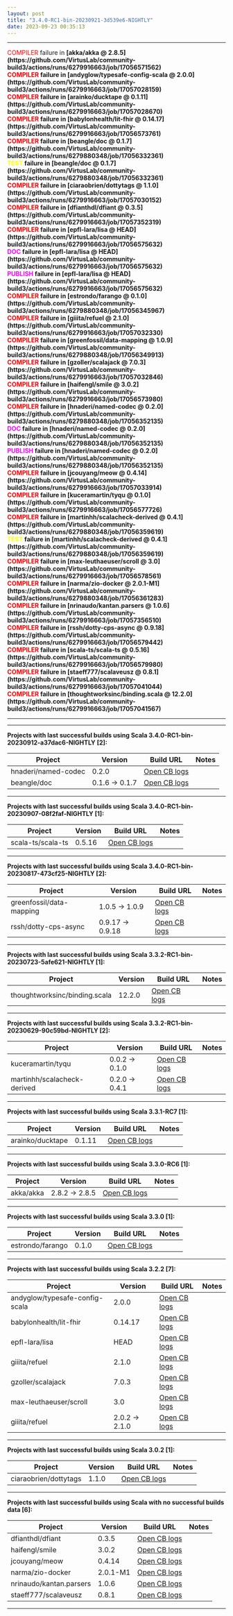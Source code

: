 ```yaml
---
layout: post
title: "3.4.0-RC1-bin-20230921-3d539e6-NIGHTLY"
date: 2023-09-23 00:35:13
---
```


<hr>
<span style="color:red">COMPILER</span> failure in <span style="font-weight:bold">[akka/akka @ 2.8.5](https://github.com/VirtusLab/community-build3/actions/runs/6279916663/job/17056571562)<br>
<span style="color:red">COMPILER</span> failure in <span style="font-weight:bold">[andyglow/typesafe-config-scala @ 2.0.0](https://github.com/VirtusLab/community-build3/actions/runs/6279916663/job/17057028159)<br>
<span style="color:red">COMPILER</span> failure in <span style="font-weight:bold">[arainko/ducktape @ 0.1.11](https://github.com/VirtusLab/community-build3/actions/runs/6279916663/job/17057028670)<br>
<span style="color:red">COMPILER</span> failure in <span style="font-weight:bold">[babylonhealth/lit-fhir @ 0.14.17](https://github.com/VirtusLab/community-build3/actions/runs/6279916663/job/17056573761)<br>
<span style="color:red">COMPILER</span> failure in <span style="font-weight:bold">[beangle/doc @ 0.1.7](https://github.com/VirtusLab/community-build3/actions/runs/6279880348/job/17056332361)<br>
<span style="color:yellow">TEST    </span> failure in <span style="font-weight:bold">[beangle/doc @ 0.1.7](https://github.com/VirtusLab/community-build3/actions/runs/6279880348/job/17056332361)<br>
<span style="color:red">COMPILER</span> failure in <span style="font-weight:bold">[ciaraobrien/dottytags @ 1.1.0](https://github.com/VirtusLab/community-build3/actions/runs/6279916663/job/17057030152)<br>
<span style="color:red">COMPILER</span> failure in <span style="font-weight:bold">[dfianthdl/dfiant @ 0.3.5](https://github.com/VirtusLab/community-build3/actions/runs/6279916663/job/17057352319)<br>
<span style="color:red">COMPILER</span> failure in <span style="font-weight:bold">[epfl-lara/lisa @ HEAD](https://github.com/VirtusLab/community-build3/actions/runs/6279916663/job/17056575632)<br>
<span style="color:magenta">DOC     </span> failure in <span style="font-weight:bold">[epfl-lara/lisa @ HEAD](https://github.com/VirtusLab/community-build3/actions/runs/6279916663/job/17056575632)<br>
<span style="color:magenta">PUBLISH </span> failure in <span style="font-weight:bold">[epfl-lara/lisa @ HEAD](https://github.com/VirtusLab/community-build3/actions/runs/6279916663/job/17056575632)<br>
<span style="color:red">COMPILER</span> failure in <span style="font-weight:bold">[estrondo/farango @ 0.1.0](https://github.com/VirtusLab/community-build3/actions/runs/6279880348/job/17056345967)<br>
<span style="color:red">COMPILER</span> failure in <span style="font-weight:bold">[giiita/refuel @ 2.1.0](https://github.com/VirtusLab/community-build3/actions/runs/6279916663/job/17057032330)<br>
<span style="color:red">COMPILER</span> failure in <span style="font-weight:bold">[greenfossil/data-mapping @ 1.0.9](https://github.com/VirtusLab/community-build3/actions/runs/6279880348/job/17056349913)<br>
<span style="color:red">COMPILER</span> failure in <span style="font-weight:bold">[gzoller/scalajack @ 7.0.3](https://github.com/VirtusLab/community-build3/actions/runs/6279916663/job/17057032846)<br>
<span style="color:red">COMPILER</span> failure in <span style="font-weight:bold">[haifengl/smile @ 3.0.2](https://github.com/VirtusLab/community-build3/actions/runs/6279916663/job/17056573980)<br>
<span style="color:red">COMPILER</span> failure in <span style="font-weight:bold">[hnaderi/named-codec @ 0.2.0](https://github.com/VirtusLab/community-build3/actions/runs/6279880348/job/17056352135)<br>
<span style="color:magenta">DOC     </span> failure in <span style="font-weight:bold">[hnaderi/named-codec @ 0.2.0](https://github.com/VirtusLab/community-build3/actions/runs/6279880348/job/17056352135)<br>
<span style="color:magenta">PUBLISH </span> failure in <span style="font-weight:bold">[hnaderi/named-codec @ 0.2.0](https://github.com/VirtusLab/community-build3/actions/runs/6279880348/job/17056352135)<br>
<span style="color:red">COMPILER</span> failure in <span style="font-weight:bold">[jcouyang/meow @ 0.4.14](https://github.com/VirtusLab/community-build3/actions/runs/6279916663/job/17057033914)<br>
<span style="color:red">COMPILER</span> failure in <span style="font-weight:bold">[kuceramartin/tyqu @ 0.1.0](https://github.com/VirtusLab/community-build3/actions/runs/6279916663/job/17056577726)<br>
<span style="color:red">COMPILER</span> failure in <span style="font-weight:bold">[martinhh/scalacheck-derived @ 0.4.1](https://github.com/VirtusLab/community-build3/actions/runs/6279880348/job/17056359619)<br>
<span style="color:yellow">TEST    </span> failure in <span style="font-weight:bold">[martinhh/scalacheck-derived @ 0.4.1](https://github.com/VirtusLab/community-build3/actions/runs/6279880348/job/17056359619)<br>
<span style="color:red">COMPILER</span> failure in <span style="font-weight:bold">[max-leuthaeuser/scroll @ 3.0](https://github.com/VirtusLab/community-build3/actions/runs/6279916663/job/17056578561)<br>
<span style="color:red">COMPILER</span> failure in <span style="font-weight:bold">[narma/zio-docker @ 2.0.1-M1](https://github.com/VirtusLab/community-build3/actions/runs/6279880348/job/17056361283)<br>
<span style="color:red">COMPILER</span> failure in <span style="font-weight:bold">[nrinaudo/kantan.parsers @ 1.0.6](https://github.com/VirtusLab/community-build3/actions/runs/6279916663/job/17057356510)<br>
<span style="color:red">COMPILER</span> failure in <span style="font-weight:bold">[rssh/dotty-cps-async @ 0.9.18](https://github.com/VirtusLab/community-build3/actions/runs/6279916663/job/17056579442)<br>
<span style="color:red">COMPILER</span> failure in <span style="font-weight:bold">[scala-ts/scala-ts @ 0.5.16](https://github.com/VirtusLab/community-build3/actions/runs/6279916663/job/17056579980)<br>
<span style="color:red">COMPILER</span> failure in <span style="font-weight:bold">[staeff777/scalaveusz @ 0.8.1](https://github.com/VirtusLab/community-build3/actions/runs/6279916663/job/17057041044)<br>
<span style="color:red">COMPILER</span> failure in <span style="font-weight:bold">[thoughtworksinc/binding.scala @ 12.2.0](https://github.com/VirtusLab/community-build3/actions/runs/6279916663/job/17057041567)<br>
<hr>
<hr>
Projects with last successful builds using Scala <span style="font-weight:bold">3.4.0-RC1-bin-20230912-a37dac6-NIGHTLY</span> [2]:<br>

| Project | Version | Build URL | Notes |
| ------- | ------- | --------- | ----- |
| hnaderi/named-codec | 0.2.0 | [Open CB logs](https://github.com/VirtusLab/community-build3/actions/runs/6279880348/job/17056352135) |  |
| beangle/doc | 0.1.6 -> 0.1.7 | [Open CB logs](https://github.com/VirtusLab/community-build3/actions/runs/6279880348/job/17056332361) |  |
<hr>
Projects with last successful builds using Scala <span style="font-weight:bold">3.4.0-RC1-bin-20230907-08f2faf-NIGHTLY</span> [1]:<br>

| Project | Version | Build URL | Notes |
| ------- | ------- | --------- | ----- |
| scala-ts/scala-ts | 0.5.16 | [Open CB logs](https://github.com/VirtusLab/community-build3/actions/runs/6279916663/job/17056579980) |  |
<hr>
Projects with last successful builds using Scala <span style="font-weight:bold">3.4.0-RC1-bin-20230817-473cf25-NIGHTLY</span> [2]:<br>

| Project | Version | Build URL | Notes |
| ------- | ------- | --------- | ----- |
| greenfossil/data-mapping | 1.0.5 -> 1.0.9 | [Open CB logs](https://github.com/VirtusLab/community-build3/actions/runs/6279880348/job/17056349913) |  |
| rssh/dotty-cps-async | 0.9.17 -> 0.9.18 | [Open CB logs](https://github.com/VirtusLab/community-build3/actions/runs/6279916663/job/17056579442) |  |
<hr>
Projects with last successful builds using Scala <span style="font-weight:bold">3.3.2-RC1-bin-20230723-5afe621-NIGHTLY</span> [1]:<br>

| Project | Version | Build URL | Notes |
| ------- | ------- | --------- | ----- |
| thoughtworksinc/binding.scala | 12.2.0 | [Open CB logs](https://github.com/VirtusLab/community-build3/actions/runs/6279916663/job/17057041567) |  |
<hr>
Projects with last successful builds using Scala <span style="font-weight:bold">3.3.2-RC1-bin-20230629-90c59bd-NIGHTLY</span> [2]:<br>

| Project | Version | Build URL | Notes |
| ------- | ------- | --------- | ----- |
| kuceramartin/tyqu | 0.0.2 -> 0.1.0 | [Open CB logs](https://github.com/VirtusLab/community-build3/actions/runs/6279916663/job/17056577726) |  |
| martinhh/scalacheck-derived | 0.2.0 -> 0.4.1 | [Open CB logs](https://github.com/VirtusLab/community-build3/actions/runs/6279880348/job/17056359619) |  |
<hr>
Projects with last successful builds using Scala <span style="font-weight:bold">3.3.1-RC7</span> [1]:<br>

| Project | Version | Build URL | Notes |
| ------- | ------- | --------- | ----- |
| arainko/ducktape | 0.1.11 | [Open CB logs](https://github.com/VirtusLab/community-build3/actions/runs/6279916663/job/17057028670) |  |
<hr>
Projects with last successful builds using Scala <span style="font-weight:bold">3.3.0-RC6</span> [1]:<br>

| Project | Version | Build URL | Notes |
| ------- | ------- | --------- | ----- |
| akka/akka | 2.8.2 -> 2.8.5 | [Open CB logs](https://github.com/VirtusLab/community-build3/actions/runs/6279916663/job/17056571562) |  |
<hr>
Projects with last successful builds using Scala <span style="font-weight:bold">3.3.0</span> [1]:<br>

| Project | Version | Build URL | Notes |
| ------- | ------- | --------- | ----- |
| estrondo/farango | 0.1.0 | [Open CB logs](https://github.com/VirtusLab/community-build3/actions/runs/6279880348/job/17056345967) |  |
<hr>
Projects with last successful builds using Scala <span style="font-weight:bold">3.2.2</span> [7]:<br>

| Project | Version | Build URL | Notes |
| ------- | ------- | --------- | ----- |
| andyglow/typesafe-config-scala | 2.0.0 | [Open CB logs](https://github.com/VirtusLab/community-build3/actions/runs/6279916663/job/17057028159) |  |
| babylonhealth/lit-fhir | 0.14.17 | [Open CB logs](https://github.com/VirtusLab/community-build3/actions/runs/6279916663/job/17056573761) |  |
| epfl-lara/lisa | HEAD | [Open CB logs](https://github.com/VirtusLab/community-build3/actions/runs/6279916663/job/17056575632) |  |
| giiita/refuel | 2.1.0 | [Open CB logs](https://github.com/VirtusLab/community-build3/actions/runs/6279916663/job/17057032330) |  |
| gzoller/scalajack | 7.0.3 | [Open CB logs](https://github.com/VirtusLab/community-build3/actions/runs/6279916663/job/17057032846) |  |
| max-leuthaeuser/scroll | 3.0 | [Open CB logs](https://github.com/VirtusLab/community-build3/actions/runs/6279916663/job/17056578561) |  |
| giiita/refuel | 2.0.2 -> 2.1.0 | [Open CB logs](https://github.com/VirtusLab/community-build3/actions/runs/6279916663/job/17057032330) |  |
<hr>
Projects with last successful builds using Scala <span style="font-weight:bold">3.0.2</span> [1]:<br>

| Project | Version | Build URL | Notes |
| ------- | ------- | --------- | ----- |
| ciaraobrien/dottytags | 1.1.0 | [Open CB logs](https://github.com/VirtusLab/community-build3/actions/runs/6279916663/job/17057030152) |  |
<hr>
Projects with last successful builds using Scala <span style="font-weight:bold">with no successful builds data</span> [6]:<br>

| Project | Version | Build URL | Notes |
| ------- | ------- | --------- | ----- |
| dfianthdl/dfiant | 0.3.5 | [Open CB logs](https://github.com/VirtusLab/community-build3/actions/runs/6279916663/job/17057352319) |  |
| haifengl/smile | 3.0.2 | [Open CB logs](https://github.com/VirtusLab/community-build3/actions/runs/6279916663/job/17056573980) |  |
| jcouyang/meow | 0.4.14 | [Open CB logs](https://github.com/VirtusLab/community-build3/actions/runs/6279916663/job/17057033914) |  |
| narma/zio-docker | 2.0.1-M1 | [Open CB logs](https://github.com/VirtusLab/community-build3/actions/runs/6279880348/job/17056361283) |  |
| nrinaudo/kantan.parsers | 1.0.6 | [Open CB logs](https://github.com/VirtusLab/community-build3/actions/runs/6279916663/job/17057356510) |  |
| staeff777/scalaveusz | 0.8.1 | [Open CB logs](https://github.com/VirtusLab/community-build3/actions/runs/6279916663/job/17057041044) |  |
<hr>
